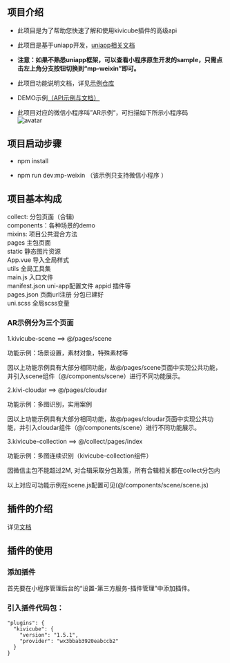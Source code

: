##  项目介绍

* 此项目是为了帮助您快速了解和使用kivicube插件的高级api

* 此项目是基于uniapp开发，[uniapp相关文档](https://uniapp.dcloud.io/)

* **注意：如果不熟悉uniapp框架，可以查看小程序原生开发的sample，只需点击左上角分支按钮切换到“mp-weixin”即可。**

* 此项目功能说明文档，详见[示例仓库](https://www.yuque.com/kivicube/manual/advanced-api)

* DEMO示例[（API示例与文档）](https://github.com/kivisense/wechat-kivicube-plugin-api-demo)

* 此项目对应的微信小程序叫”AR示例“，可扫描如下所示小程序码  
![avatar](https://cdn.nlark.com/yuque/0/2020/jpeg/217517/1606982678816-87c46bb6-261c-458d-b8bf-e3a6d15b9993.jpeg?x-oss-process=image%2Fresize%2Cw_200)

## 项目启动步骤

* npm install

* npm run dev:mp-weixin （该示例只支持微信小程序 ）

## 项目基本构成

collect: 分包页面（合辑)  
components：各种场景的demo  
mixins: 项目公共混合方法  
pages 主包页面  
static 静态图片资源  
App.vue 导入全局样式  
utils 全局工具集  
main.js 入口文件  
manifest.json uni-app配置文件 appid 插件等  
pages.json 页面url注册 分包已建好  
uni.scss 全局scss变量  

###  AR示例分为三个页面

1.kivicube-scene ==> @/pages/scene

功能示例：场景设置，素材对象，特殊素材等

因以上功能示例具有大部分相同功能，故@/pages/scene页面中实现公共功能，并引入scene组件（@/components/scene）进行不同功能展示。

2.kivi-cloudar ==> @/pages/cloudar

功能示例：多图识别，实用案例

因以上功能示例具有大部分相同功能，故@/pages/cloudar页面中实现公共功能，并引入cloudar组件（@/components/scene）进行不同功能展示。

3.kivicube-collection ==> @/collect/pages/index 

功能示例：多图连续识别（kivicube-collection组件）

因微信主包不能超过2M, 对合辑采取分包政策，所有合辑相关都在collect分包内



以上对应可功能示例在scene.js配置可见(@/components/scene/scene.js)

## 插件的介绍

详见[文档](https://mp.weixin.qq.com/wxopen/plugindevdoc?appid=wx3bbab3920eabccb2&token=&lang=zh_CN)

## 插件的使用

### 添加插件
首先要在小程序管理后台的“设置-第三方服务-插件管理”中添加插件。

### 引入插件代码包：
    "plugins": {
      "kivicube": {
        "version": "1.5.1",
        "provider": "wx3bbab3920eabccb2"
      }
	}


